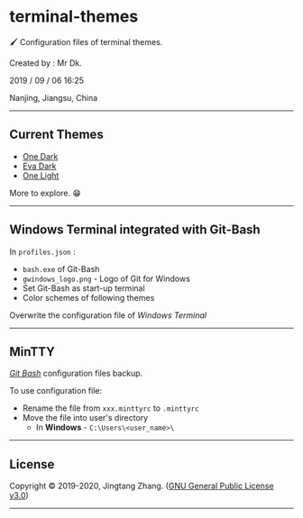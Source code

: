 # terminal-themes

🖌️ Configuration files of terminal themes.

Created by : Mr Dk.

2019 / 09 / 06 16:25

Nanjing, Jiangsu, China

---

## Current Themes

- [One Dark](https://github.com/Binaryify/OneDark-Pro)
- [Eva Dark](https://github.com/fisheva/Eva-Theme)
- [One Light](https://github.com/akamud/vscode-theme-onelight)

More to explore. 😁

---

## Windows Terminal integrated with Git-Bash

In `profiles.json` :

* `bash.exe` of Git-Bash
* `gwindows_logo.png` - Logo of Git for Windows
* Set Git-Bash as start-up terminal
* Color schemes of following themes

Overwrite the configuration file of _Windows Terminal_

---

## MinTTY

_[Git Bash](https://gitforwindows.org/)_ configuration files backup.

To use configuration file:

* Rename the file from `xxx.minttyrc` to `.minttyrc`
* Move the file into user's directory
  * In __Windows__ - `C:\Users\<user_name>\`

---

## License

Copyright © 2019-2020, Jingtang Zhang. ([GNU General Public License v3.0](LICENSE))

---

